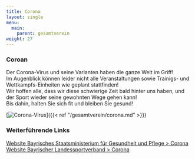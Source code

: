 ```yaml
---
title: Corona
layout: single
menu:
  main:
    parent: gesamtverein
weight: 27
---
```


### Coroan

Der Corona-Virus und seine Varianten haben die ganze Welt im Griff!<br>
Im Augenblick können leider nicht alle Veranstaltungen sowie Trainigs- und Wettkampfs-Einheiten wie geplant stattfinden!<br>
Wir hoffen alle, dass wir diese schwierige Zeit bald hinter uns haben, und der Sport wieder seine gewohnten Wege gehen kann!<br>
Bis dahin, halten Sie sich fit und bleiben Sie gesund!

[![Corona-Virus](/images/corona.jpg)]({{< ref "/gesamtverein/corona.md" >}})

### Weiterführende Links

<a href="https://www.stmgp.bayern.de/coronavirus/" target="_blank"> Website Bayrisches Staatsministerium für Gesundheit und Pflege > Corona</a><br>
<a href="https://www.blsv.de/startseite/service/news/coronavirus/" target="_blank"> Website Bayrischer Landessportverband > Corona</a>